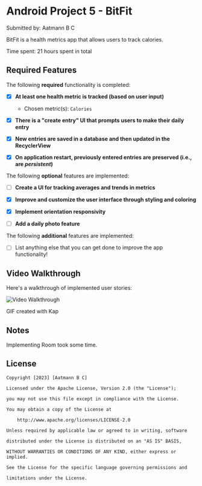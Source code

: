 # Android Project 5 - BitFit

Submitted by: Aatmann B C

BitFit is a health metrics app that allows users to track calories. 

Time spent: 21 hours spent in total

## Required Features

The following **required** functionality is completed:

- [x] **At least one health metric is tracked (based on user input)**

  - Chosen metric(s): `Calories`

- [x] **There is a "create entry" UI that prompts users to make their daily entry**

- [x] **New entries are saved in a database and then updated in the RecyclerView**

- [x] **On application restart, previously entered entries are preserved (i.e., are *persistent*)**

 

The following **optional** features are implemented:

- [ ] **Create a UI for tracking averages and trends in metrics**

- [x] **Improve and customize the user interface through styling and coloring**

- [x] **Implement orientation responsivity**

- [ ] **Add a daily photo feature**

The following **additional** features are implemented:

- [ ] List anything else that you can get done to improve the app functionality!

## Video Walkthrough

Here's a walkthrough of implemented user stories:

<img src='https://i.imgur.com/VreJHaU.gif' title='Video Walkthrough' width='' alt='Video Walkthrough' />

<!-- Replace this with whatever GIF tool you used! -->

GIF created with Kap  

<!-- Recommended tools:

[Kap](https://getkap.co/) for macOS

[ScreenToGif](https://www.screentogif.com/) for Windows

[peek](https://github.com/phw/peek) for Linux. -->

## Notes

Implementing Room took some time.

## License

    Copyright [2023] [Aatmann B C]

    Licensed under the Apache License, Version 2.0 (the "License");

    you may not use this file except in compliance with the License.

    You may obtain a copy of the License at

        http://www.apache.org/licenses/LICENSE-2.0

    Unless required by applicable law or agreed to in writing, software

    distributed under the License is distributed on an "AS IS" BASIS,

    WITHOUT WARRANTIES OR CONDITIONS OF ANY KIND, either express or implied.

    See the License for the specific language governing permissions and

    limitations under the License.
